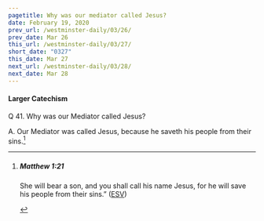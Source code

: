 ```yaml
---
pagetitle: Why was our mediator called Jesus?
date: February 19, 2020
prev_url: /westminster-daily/03/26/
prev_date: Mar 26
this_url: /westminster-daily/03/27/
short_date: "0327"
this_date: Mar 27
next_url: /westminster-daily/03/28/
next_date: Mar 28
---
```


#### Larger Catechism

<span class="q">Q 41.</span> Why was our Mediator called Jesus?

<span class="q">A.</span> Our Mediator was called Jesus, because he saveth his people from their sins.[^fnref:wlc1]


[^fnref:wlc1]: <div class="esv"><h5>Matthew 1:21</h5> <div class="esv-text"><p id="p40001021.01-1">She will bear a son, and you shall call his name Jesus, for he will save his people from their sins.&#8221;  (<a href="http://www.esv.org" class="copyright">ESV</a>)</p> </div> </div>

